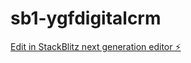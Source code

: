 # sb1-ygfdigitalcrm

[Edit in StackBlitz next generation editor ⚡️](https://stackblitz.com/~/github.com/oliur01/sb1-ygfdigitalcrm)
